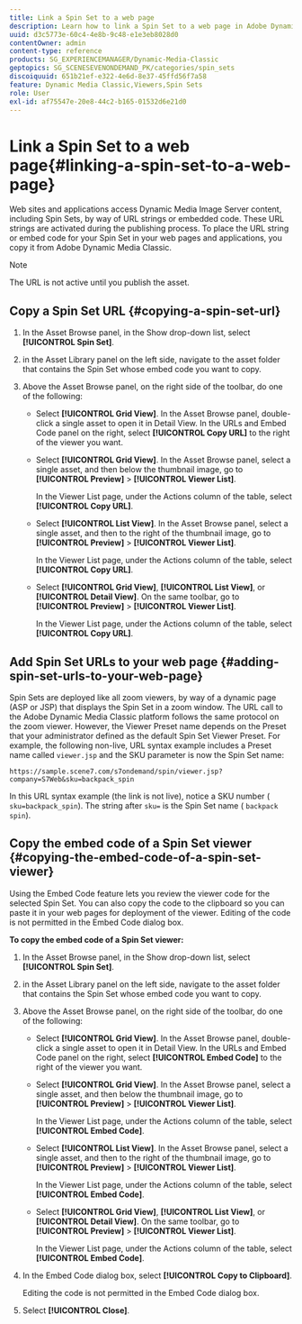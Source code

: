 ```yaml
---
title: Link a Spin Set to a web page
description: Learn how to link a Spin Set to a web page in Adobe Dynamic Media Classic.
uuid: d3c5773e-60c4-4e8b-9c48-e1e3eb8028d0
contentOwner: admin
content-type: reference
products: SG_EXPERIENCEMANAGER/Dynamic-Media-Classic
geptopics: SG_SCENESEVENONDEMAND_PK/categories/spin_sets
discoiquuid: 651b21ef-e322-4e6d-8e37-45ffd56f7a58
feature: Dynamic Media Classic,Viewers,Spin Sets
role: User
exl-id: af75547e-20e8-44c2-b165-01532d6e21d0
---
```

# Link a Spin Set to a web page{#linking-a-spin-set-to-a-web-page}

Web sites and applications access Dynamic Media Image Server content, including Spin Sets, by way of URL strings or embedded code. These URL strings are activated during the publishing process. To place the URL string or embed code for your Spin Set in your web pages and applications, you copy it from Adobe Dynamic Media Classic.

>[!NOTE]
>
>The URL is not active until you publish the asset.

## Copy a Spin Set URL {#copying-a-spin-set-url}

1. In the Asset Browse panel, in the Show drop-down list, select **[!UICONTROL Spin Set]**.
1. in the Asset Library panel on the left side, navigate to the asset folder that contains the Spin Set whose embed code you want to copy.
1. Above the Asset Browse panel, on the right side of the toolbar, do one of the following:

    * Select **[!UICONTROL Grid View]**. In the Asset Browse panel, double-click a single asset to open it in Detail View. In the URLs and Embed Code panel on the right, select **[!UICONTROL Copy URL]** to the right of the viewer you want.
    * Select **[!UICONTROL Grid View]**. In the Asset Browse panel, select a single asset, and then below the thumbnail image, go to **[!UICONTROL Preview]** > **[!UICONTROL Viewer List]**.

      In the Viewer List page, under the Actions column of the table, select **[!UICONTROL Copy URL]**.

    * Select **[!UICONTROL List View]**. In the Asset Browse panel, select a single asset, and then to the right of the thumbnail image, go to **[!UICONTROL Preview]** > **[!UICONTROL Viewer List]**.

      In the Viewer List page, under the Actions column of the table, select **[!UICONTROL Copy URL]**.

    * Select **[!UICONTROL Grid View]**, **[!UICONTROL List View]**, or **[!UICONTROL Detail View]**. On the same toolbar, go to **[!UICONTROL Preview]** > **[!UICONTROL Viewer List]**.

      In the Viewer List page, under the Actions column of the table, select **[!UICONTROL Copy URL]**.

## Add Spin Set URLs to your web page {#adding-spin-set-urls-to-your-web-page}

Spin Sets are deployed like all zoom viewers, by way of a dynamic page (ASP or JSP) that displays the Spin Set in a zoom window. The URL call to the Adobe Dynamic Media Classic platform follows the same protocol on the zoom viewer. However, the Viewer Preset name depends on the Preset that your administrator defined as the default Spin Set Viewer Preset. For example, the following non-live, URL syntax example includes a Preset name called `viewer.jsp` and the SKU parameter is now the Spin Set name:

```as3
https://sample.scene7.com/s7ondemand/spin/viewer.jsp?company=S7Web&sku=backpack_spin
```

In this URL syntax example (the link is not live), notice a SKU number ( `sku=backpack_spin`). The string after `sku=` is the Spin Set name ( `backpack spin`).

## Copy the embed code of a Spin Set viewer {#copying-the-embed-code-of-a-spin-set-viewer}

Using the Embed Code feature lets you review the viewer code for the selected Spin Set. You can also copy the code to the clipboard so you can paste it in your web pages for deployment of the viewer. Editing of the code is not permitted in the Embed Code dialog box.

**To copy the embed code of a Spin Set viewer:**

1. In the Asset Browse panel, in the Show drop-down list, select **[!UICONTROL Spin Set]**.
1. in the Asset Library panel on the left side, navigate to the asset folder that contains the Spin Set whose embed code you want to copy.
1. Above the Asset Browse panel, on the right side of the toolbar, do one of the following:

    * Select **[!UICONTROL Grid View]**. In the Asset Browse panel, double-click a single asset to open it in Detail View. In the URLs and Embed Code panel on the right, select **[!UICONTROL Embed Code]** to the right of the viewer you want.
    * Select **[!UICONTROL Grid View]**. In the Asset Browse panel, select a single asset, and then below the thumbnail image, go to **[!UICONTROL Preview]** > **[!UICONTROL Viewer List]**.

      In the Viewer List page, under the Actions column of the table, select **[!UICONTROL Embed Code]**.

    * Select **[!UICONTROL List View]**. In the Asset Browse panel, select a single asset, and then to the right of the thumbnail image, go to **[!UICONTROL Preview]** > **[!UICONTROL Viewer List]**.

      In the Viewer List page, under the Actions column of the table, select **[!UICONTROL Embed Code]**.

    * Select **[!UICONTROL Grid View]**, **[!UICONTROL List View]**, or **[!UICONTROL Detail View]**. On the same toolbar, go to **[!UICONTROL Preview]** > **[!UICONTROL Viewer List]**.

      In the Viewer List page, under the Actions column of the table, select **[!UICONTROL Embed Code]**.

1. In the Embed Code dialog box, select **[!UICONTROL Copy to Clipboard]**.

   Editing the code is not permitted in the Embed Code dialog box.

1. Select **[!UICONTROL Close]**.
